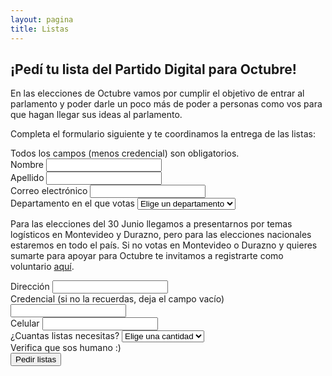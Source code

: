 ```yaml
---
layout: pagina
title: Listas
---
```

<h2 class="pt-0">¡Pedí tu lista del Partido Digital para Octubre!</h2>

En las elecciones de Octubre vamos por cumplir el objetivo de entrar al parlamento y poder darle un poco más de poder a personas como vos para que hagan llegar sus ideas al parlamento.

Completa el formulario siguiente y te coordinamos la entrega de las listas:

<div id="mc_embed_signup">
	<form method="post" id="mc-embedded-subscribe-form" name="mc-embedded-subscribe-form" class="validate" novalidate id="volun">
		<div id="mc_embed_signup_scroll">
			<div class="indicates-required">
				Todos los campos (menos credencial) son obligatorios.
			</div>
			<div class="mc-field-group">
				<label for="mce-NAME">Nombre</label>
				<input type="text" value="" name="nombre" class="required" id="mce-NAME">
			</div>
			<div class="mc-field-group">
				<label for="mce-NAME">Apellido</label>
				<input type="text" value="" name="apellido" class="required" id="mce-NAME">
			</div>
			<div class="mc-field-group">
				<label for="mce-EMAIL">Correo electrónico</label>
				<input type="email" value="" name="email" class="required email" id="mce-EMAIL">
			</div>
			<div class="mc-field-group">
				<label for="mce-DEPARTAMENTO">Departamento en el que votas</label>
				<select type="text" value="" name="departamento" class="required" id="mce-DEPARTAENTO">
					<option value="" selected>Elige un departamento</option>
					<option value="Durazno">Durazno</option>                    
					<option value="Montevideo">Montevideo</option>                    
				</select>
			</div>
			<div class="mc-field-group">
				<p>Para las elecciones del 30 Junio llegamos a presentarnos por temas logísticos en Montevideo y Durazno, pero para las elecciones nacionales estaremos en todo el país. Si no votas en Montevideo o Durazno y quieres sumarte para apoyar para Octubre te invitamos a registrarte como voluntario <a href="/voluntariado">aquí</a>.</p>
			</div>
            <div class="mc-field-group">
				<label for="mce-NAME">Dirección</label>
				<input type="text" value="" name="direccion" class="required" id="mce-DIRECCION">
			</div>
            <div class="mc-field-group">
				<label for="mce-NAME">Credencial (si no la recuerdas, deja el campo vacío)</label>
				<input type="text" value="" name="credencial" class="required" id="mce-CREDENCIAL">
			</div>
            <div class="mc-field-group">
				<label for="mce-NAME">Celular</label>
				<input type="text" value="" name="celular" class="required" id="mce-CELULAR">
			</div>
            <div class="mc-field-group">
				<label for="mce-DEPARTAMENTO">¿Cuantas listas necesitas?</label>
				<select type="text" value="" name="cantidad" class="required" id="mce-DEPARTAENTO">
					<option value="" selected>Elige una cantidad</option>
					<option value="1">1</option>                    
					<option value="2">2</option>      
                    <option value="2">3</option>    
                    <option value="2">4</option>    
                    <option value="2">5</option>    
                    <option value="2">6</option>    
                    <option value="2">7</option>    
                    <option value="2">8</option>    
                    <option value="2">9</option>    
                    <option value="2">10</option>                  
				</select>
			</div>
			<div class="mc-field-group">
				<label for="mce-RECAPTCHA">Verifica que sos humano :)</label>
				<div class="g-recaptcha" data-callback="gtgSet" data-sitekey="6LcgCqkUAAAAAJ6RlrDF9n3W1LwrQwBsomZJzqnU"></div>
			</div>
			<div class="clear">
				<input name="pedir-listas" type="button" id="pedir-listas" value="Pedir listas" class="action btn">
			</div>
		</div>
	</form>
</div>
<script type="application/javascript" src="https://ajax.googleapis.com/ajax/libs/jquery/3.0.0/jquery.js" crossorigin="anonymous"></script>
<script src="https://www.google.com/recaptcha/api.js" async defer></script>
<script type='text/javascript' src='assets/js/listas.js'></script>
